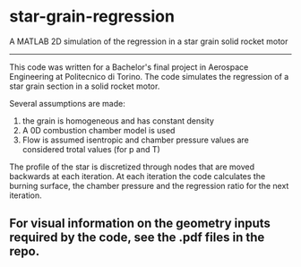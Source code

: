 # star-grain-regression
A MATLAB 2D simulation of the regression in a star grain solid rocket motor

--------------------------------------------------------------------------------------------------------------------------------
This code was written for a Bachelor's final project in Aerospace Engineering at Politecnico di Torino.
The code simulates the regression of a star grain section in a solid rocket motor.

Several assumptions are made:
1. the grain is homogeneous and has constant density
2. A 0D combustion chamber model is used 
3. Flow is assumed isentropic and chamber pressure values are considered trotal values (for p and T)

The profile of the star is discretized through nodes that are moved backwards at each iteration.
At each iteration the code calculates the burning surface, the chamber pressure and the regression ratio for the next iteration.

For visual information on the geometry inputs required by the code, see the .pdf files in the repo.
--------------------------------------------------------------------------------------------------------------------------------
